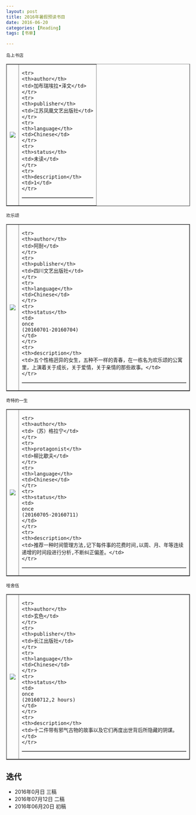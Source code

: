 ```yaml
---
layout: post
title: 2016年暑假预读书目
date: 2016-06-20
categories: [Reading]
tags: [书单]

---
```




```
岛上书店
```
<html>
<body>

<table border="1">
<tr>
<td>
<img src = "https://images-cn.ssl-images-amazon.com/images/I/516miTaSDZL._AA160_.jpg">
</td>

<td>
<table border="1">

    <tr>
    <th>author</th>
    <td>加布瑞埃拉•泽文</td>
    </tr>
    <tr>
    <th>publisher</th>
    <td>江苏凤凰文艺出版社</td>
    </tr>
    <tr>
    <th>language</th>
    <td>Chinese</td>
    </tr>
    <tr>
    <th>status</th>
    <td>未读</td>
    </tr>
    <tr>
    <th>description</th>
    <td>1</td>
    </tr>


</table>
</td>

</tr>
</table>

</body>
</html>



```
欢乐颂
```

<html>
<body>

<table border="1">
<tr>
<td>
<img src = "https://images-cn.ssl-images-amazon.com/images/I/51KSPPi-COL._AA160_.jpg">
</td>

<td>
<table border="1">

    <tr>
    <th>author</th>
    <td>阿耐</td>
    </tr>
    <tr>
    <th>publisher</th>
    <td>四川文艺出版社</td>
    </tr>
    <tr>
    <th>language</th>
    <td>Chinese</td>
    </tr>
    <tr>
    <th>status</th>
    <td>
    once
    (20160701-20160704)
    </td>
    </tr>
    <tr>
    <th>description</th>
    <td>五个性格迥异的女生，五种不一样的青春，在一栋名为欢乐颂的公寓里，上演着关于成长，关于爱情，关于亲情的那些故事。</td>
    </tr>


</table>
</td>

</tr>
</table>

</body>
</html>



```
奇特的一生
```

<html>
<body>

<table border="1">
<tr>
<td>
<img src = "https://images-cn.ssl-images-amazon.com/images/I/51w6xiSVgBL._AA160_.jpg">
</td>

<td>
<table border="1">

    <tr>
    <th>author</th>
    <td>（苏）格拉宁</td>
    </tr>
    <tr>
    <th>protagonist</th>
    <td>柳比歇夫</td>
    </tr>
    <tr>
    <th>language</th>
    <td>Chinese</td>
    </tr>
    <tr>
    <th>status</th>
    <td>
    once
    (20160705-20160711)
    </td>
    </tr>
    <tr>
    <th>description</th>
    <td>推荐一种时间管理方法,记下每件事的花费时间,以周、月、年等连续递增的时间段进行分析,不断纠正偏差。</td>
    </tr>


</table>
</td>

</tr>
</table>

</body>
</html>



```
哑舍伍
```

<html>
<body>

<table border="1">
<tr>
<td>
<img src = "https://images-cn.ssl-images-amazon.com/images/I/517T2HJ1h6L._AA160_.jpg">
</td>

<td>
<table border="1">

    <tr>
    <th>author</th>
    <td>玄色</td>
    </tr>
    <tr>
    <th>publisher</th>
    <td>长江出版社</td>
    </tr>
    <tr>
    <th>language</th>
    <td>Chinese</td>
    </tr>
    <tr>
    <th>status</th>
    <td>
    once
    (20160712,2 hours)
    </td>
    </tr>
    <tr>
    <th>description</th>
    <td>十二件带有邪气古物的故事以及它们再度出世背后所隐藏的阴谋。</td>
    </tr>


</table>
</td>

</tr>
</table>

</body>
</html>

## 迭代

* 2016年0月日 三稿
* 2016年07月12日 二稿
* 2016年06月20日 初稿

